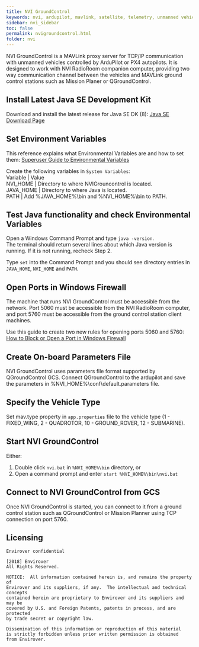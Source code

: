 ```yaml
---
title: NVI GroundControl
keywords: nvi, ardupilot, mavlink, satellite, telemetry, unmanned vehicle
sidebar: nvi_sidebar
toc: false
permalink: nvigroundcontrol.html
folder: nvi
---
```


NVI GroundControl is a MAVLink proxy server for TCP/IP communication with unmanned vehicles controlled by ArduPilot or PX4 autopilots. It is designed to work with NVI RadioRoom companion computer, providing two way communication channel between the vehicles and MAVLink ground control stations such as Mission Planer or QGroundControl.

## Install Latest Java SE Development Kit

Download and install the latest release for Java SE DK (8): [Java SE Download Page](http://www.oracle.com/technetwork/java/javase/downloads/jdk8-downloads-2133151.html)

## Set Environment Variables

This reference explains what Environmental Variables are and how to set them: [Superuser Guide to Environmental Variables](http://www.oracle.com/technetwork/java/javase/downloads/jdk8-downloads-2133151.html)

Create the following variables in `System Variables`:  
Variable  |  Value  
NVI_HOME  |  Directory to where NVIGrouncontrol is located.  
JAVA_HOME |  Directory to where Java is located.  
PATH      |  Add %JAVA_HOME%\bin and %NVI_HOME%\bin to PATH.

## Test Java functionality and check Environmental Variables  

Open a Windows Command Prompt and type `java -version`.  
The terminal should return several lines about which Java version is running. If it is not running, recheck Step 2.  
  
Type `set` into the Command Prompt and you should see directory entries in `JAVA_HOME`, `NVI_HOME` and `PATH`.  

## Open Ports in Windows Firewall

The machine that runs NVI GroundControl must be accessible from the network. Port 5060 must be accessible from the NVI RadioRoom computer, and port 5760 must be accessible from the ground control station client machines.  

Use this guide to create two new rules for opening ports 5060 and 5760: [How to Block or Open a Port in Windows Firewall](http://www.thewindowsclub.com/block-open-port-windows-8-firewall)  

## Create On-board Parameters File
 
NVI GroundControl uses parameters file format supported by QGroundControl GCS. Connect QGroundControl to the ardupilot and save the parameters in %NVI_HOME%\conf\default.parameters file.

## Specify the Vehicle Type

Set mav.type property in `app.properties` file to the vehicle type (1 - FIXED_WING, 2 - QUADROTOR, 10 - GROUND_ROVER, 12 - SUBMARINE).

## Start NVI GroundControl

Either:  
1. Double click `nvi.bat` in `%NVI_HOME%\bin` directory, or  
2. Open a command prompt and enter `start %NVI_HOME%\bin\nvi.bat`  

## Connect to NVI GroundControl from GCS 

Once NVI GroundControl is started, you can connect to it from a ground control station such as QGroundControl or Mission Planner using TCP connection on port 5760. 

## Licensing
```
Envirover confidential

[2018] Envirover
All Rights Reserved.

NOTICE:  All information contained herein is, and remains the property of
Envirover and its suppliers, if any.  The intellectual and technical concepts
contained herein are proprietary to Envirover and its suppliers and may be
covered by U.S. and Foreign Patents, patents in process, and are protected
by trade secret or copyright law.

Dissemination of this information or reproduction of this material
is strictly forbidden unless prior written permission is obtained
from Envirover.
```